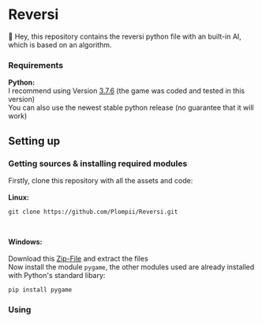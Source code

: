 # Reversi
:wave: Hey, this repository contains the reversi python file with an built-in AI, which is based on an algorithm.

### Requirements
**Python:**
<br/>
I recommend using Version [3.7.6](https://www.python.org/downloads/release/python-376/) (the game was coded and tested in this version)
<br/>
You can also use the newest stable python release (no guarantee that it will work)
## Setting up
### Getting sources & installing required modules
Firstly, clone this repository with all the assets and code:
<br/>
<br/>
**Linux:**
```
git clone https://github.com/Plompii/Reversi.git
```

<br/>

**Windows:**
<br/>
<br/>
Download this [Zip-File](https://github.com/Plompii/Reversi/archive/main.zip) and extract the files
<br/>
Now install the module `pygame`, the other modules used are already installed with Python's standard libary:
```
pip install pygame
```

### Using
```
